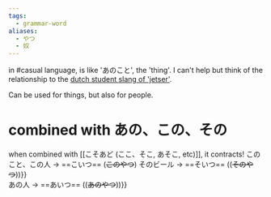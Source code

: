 ```yaml
---
tags:
  - grammar-word
aliases:
  - やつ
  - 奴
---
```

in #casual language, is like 'あのこと', the 'thing'.
I can't help but think of the relationship to the [dutch student slang of 'jetser'](https://www.ensie.nl/woordenboek-van-populair-taalgebruik/jetser).

Can be used for things, but also for people.

# combined with あの、この、その
when combined with [[こそあど (ここ、そこ, あそこ, etc)]], it contracts!
このこと、この人 → ==こいつ== (~~このやつ~~)
そのビール → ==そいつ== ((~~そのやつ~~))}}  
あの人 → ==あいつ==  ((~~あのやつ~~))}}